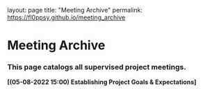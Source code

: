 layout: page
title: "Meeting Archive"
permalink: https://fl0ppsy.github.io/meeting_archive

# Meeting Archive

### This page catalogs all supervised project meetings.

**[(05-08-2022 15:00) Establishing Project Goals & Expectations]**
